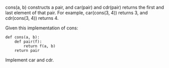 cons(a, b) constructs a pair, and car(pair) and cdr(pair) returns the first and last element of that pair. For example, car(cons(3, 4)) returns 3, and cdr(cons(3, 4)) returns 4.

Given this implementation of cons:

```
def cons(a, b):
    def pair(f):
        return f(a, b)
    return pair
```

Implement car and cdr.